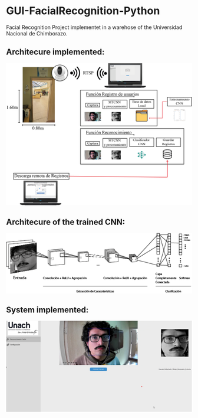 ﻿# GUI-FacialRecognition-Python
Facial Recognition Project implementet in a warehose of the Universidad Nacional de Chimborazo.

## Architecure implemented:
![Architecure](https://raw.githubusercontent.com/stalyn-sampedro/GUI-FacialRecognition-Python/master/images/Architecture.png)

## Architecure of the trained CNN:
![Architecure](https://raw.githubusercontent.com/stalyn-sampedro/GUI-FacialRecognition-Python/master/images/EstructuraCNN.png)

## System implemented:
![Architecure](https://raw.githubusercontent.com/stalyn-sampedro/GUI-FacialRecognition-Python/master/images/ejemplo.png)

